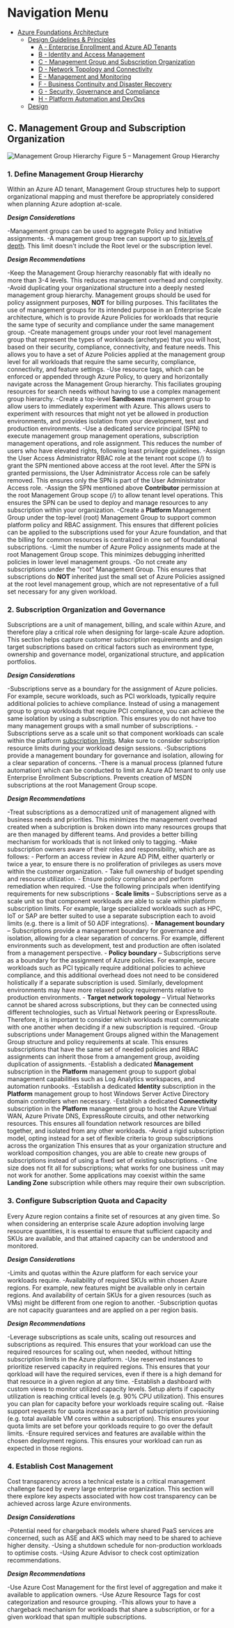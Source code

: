 # Navigation Menu

* [Azure Foundations Architecture](./00-azureFoundations-architecture.md)
  * [Design Guidelines & Principles](./01-azureFoundations-design-guidelines-principles.md)
    * [A - Enterprise Enrollment and Azure AD Tenants](./A-Enterprise-Enrollment-and-Azure-AD-Tenants.md)
    * [B - Identity and Access Management](./B-Identity-and-Access-Management.md)
    * [C - Management Group and Subscription Organization](./C-Management-Group-and-Subscription-Organization.md)
    * [D - Network Topology and Connectivity](./D-Network-Topology-and-Connectivity.md)
    * [E - Management and Monitoring](./E-Management-and-Monitoring.md)
    * [F - Business Continuity and Disaster Recovery](./F-Business-Continuity-and-Disaster-Recovery.md)
    * [G - Security, Governance and Compliance](./G-Security-Governance-and-Compliance.md)
    * [H - Platform Automation and DevOps](./H-Platform-Automation-and-DevOps.md)
  * [Design](./02-azureFoundations-design.md)

## C. Management Group and Subscription Organization

![Management Group Hierarchy](./media/sub-org.png)
Figure 5 – Management Group Hierarchy

### 1. Define Management Group Hierarchy

Within an Azure AD tenant, Management Group structures help to support organizational mapping and must therefore be appropriately considered when planning Azure adoption at-scale.

***Design Considerations***

-Management groups can be used to aggregate Policy and Initiative assignments.
-A management group tree can support up to [six levels of depth](https://docs.microsoft.com/en-us/azure/governance/management-groups/overview#hierarchy-of-management-groups-and-subscriptions). This limit doesn't include the Root level or the subscription level.

***Design Recommendations***

-Keep the Management Group hierarchy reasonably flat with ideally no more than 3-4 levels.
  This reduces management overhead and complexity.
-Avoid duplicating your organizational structure into a deeply nested management group hierarchy. Management groups should be used for policy assignment purposes, **NOT** for billing purposes.
  This facilitates the use of management groups for its intended purpose in an Enterprise Scale architecture, which is to provide Azure Policies for workloads that requrie the same type of security and compliance under the same management group.
-Create management groups under your root level management group that represent the types of workloads (archetype) that you will host, based on their security, compliance, connectivity, and feature needs.
  This allows you to have a set of Azure Policies applied at the management group level for all workloads that require the same security, compliance, connectivity, and feature settings.
-Use resource tags, which can be enforced or appended through Azure Policy, to query and horizontally navigate across the Management Group hierarchy.
  This faciliates grouping resources for search needs without having to use a complex management group hierarchy.
-Create a top-level **Sandboxes** management group to allow users to immediately experiment with Azure.
  This allows users to experiment with resources that might not yet be allowed in production environments, and provides isolation from your development, test and production environments.
-Use a dedicated service principal (SPN) to execute management group management operations, subscription management operations, and role assignment.
  This reduces the number of users who have elevated rights, following least privilege guidelines.
-Assign the User Access Administrator RBAC role at the tenant root scope (/) to grant the SPN mentioned above access at the root level. After the SPN is granted permissions, the User Administrator Access role can be safely removed.
  This ensures only the SPN is part of the User Administrator Access role.
-Assign the SPN mentioned above **Contributor** permission at the root Management Group scope (/) to allow tenant level operations.
  This ensures the SPN can be used to deploy and manage resources to any subscription within your organization.
-Create a **Platform** Management Group under the top-level (root) Management Group to support common platform policy and RBAC assignment.
  This ensures that different policies can be applied to the subscriptions used for your Azure foundation, and that the billing for common resources is centralized in one set of foundational subscriptions.
-Limit the number of Azure Policy assignments made at the root Management Group scope.
  This minimizes debugging inheritted policies in lower level management groups.
-Do not create any subscriptions under the "root" Management Group.
  This ensures that subscriptions do **NOT** inherited just the small set of Azure Policies assigned at the root level management group, which are not representative of a full set necessary for any given workload.

### 2. Subscription Organization and Governance

Subscriptions are a unit of management, billing, and scale within Azure, and therefore play a critical role when designing for large-scale Azure adoption. This section helps capture customer subscription requirements and design target subscriptions based on critical factors such as environment type, ownership and governance model, organizational structure, and application portfolios.

***Design Considerations***

-Subscriptions serve as a boundary for the assignment of Azure policies. For example, secure workloads, such as PCI workloads, typically require additional policies to achieve compliance. Instead of using a management group to group workloads that require PCI compliance, you can achieve the same isolation by using a subscription.
  This ensures you do not have too many management groups with a small number of subscriptions.
-Subscriptions serve as a scale unit so that component workloads can scale within the platform [subscription limits](https://docs.microsoft.com/en-us/azure/azure-subscription-service-limits).
  Make sure to consider subscription resource limits during your workload design sessions.
-Subscriptions provide a management boundary for governance and isolation, allowing for a clear separation of concerns.
-There is a manual process (planned future automation) which can be conducted to limit an Azure AD tenant to only use Enterprise Enrollment Subscriptions.
  Prevents creation of MSDN subscriptions at the root Management Group scope.

***Design Recommendations***

-Treat subscriptions as a democratized unit of management aligned with business needs and priorities.
  This minimizes the management overhead created when a subcription is broken down into many resources groups that are then managed by different teams. And provides a better billing mechanism for workloads that is not linked only to tagging.
-Make subscription owners aware of their roles and responsibility, which are as follows:
    - Perform an access review in Azure AD PIM, either quarterly or twice a year, to ensure there is no proliferation of privileges as users move within the customer organization.
    - Take full ownership of budget spending and resource utilization.
    - Ensure policy compliance and perform remediation when required.
-Use the following principals when identifying requirements for new subscriptions
    - **Scale limits** – Subscriptions serve as a scale unit so that component workloads are able to scale within platform subscription limits. For example, large specialized workloads such as HPC, IoT or SAP are better suited to use a separate subscription each to avoid limits (e.g. there is a limit of 50 ADF integrations).
    - **Management boundary** – Subscriptions provide a management boundary for governance and isolation, allowing for a clear separation of concerns. For example, different environments such as development, test and production are often isolated from a management perspective.
    - **Policy boundary** – Subscriptions serve as a boundary for the assignment of Azure policies. For example, secure workloads such as PCI typically require additional policies to achieve compliance, and this additional overhead does not need to be considered holistically if a separate subscription is used. Similarly, development environments may have more relaxed policy requirements relative to production environments.
    - **Target network topology** – Virtual Networks cannot be shared across subscriptions, but they can be connected using different technologies, such as Virtual Network peering or ExpressRoute. Therefore, it is important to consider which workloads must communicate with one another when deciding if a new subscription is required.
-Group subscriptions under Management Groups aligned within the Management Group structure and policy requirements at scale.
  This ensures subscriptions that have the same set of needed policies and RBAC assignments can inherit those from a amangement group, avoiding duplication of assignments.
-Establish a dedicated **Management** subscription in the **Platform** management group to support global management capabilities such as Log Analytics workspaces, and automation runbooks.
-Establish a dedicated **Identity** subscription in the **Platform** management group to host Windows Server Active Directory domain controllers when necessary.
-Establish a dedicated **Connectivity** subscription in the **Platform** management group to host the Azure Virtual WAN, Azure Private DNS, ExpressRoute circuits, and other networking resources.
  This ensures all foundation network resources are billed together, and isolated from any other workloads.
-Avoid a rigid subscription model, opting instead for a set of flexible criteria to group subscriptions across the organization
  This ensures that as your organization structure and workload composition changes, you are able to create new groups of subscriptions instead of using a fixed set of existing subscriptions.
    - One size does not fit all for subscriptions; what works for one business unit may not work for another. Some applications may coexist within the same **Landing Zone** subscription while others may require their own subscription.

### 3. Configure Subscription Quota and Capacity

Every Azure region contains a finite set of resources at any given time. So when considering an enterprise scale Azure adoption involving large resource quantities, it is essential to ensure that sufficient capacity and SKUs are available, and that attained capacity can be understood and monitored.

***Design Considerations***

-Limits and quotas within the Azure platform for each service your workloads require.
-Availability of required SKUs within chosen Azure regions.
  For example, new features might be available only in certain regions. And availability of certain SKUs for a given resources (such as VMs) might be different from one region to another.
-Subscription quotas are not capacity guarantees and are applied on a per region basis.

***Design Recommendations***

-Leverage subscriptions as scale units, scaling out resources and subscriptions as required.
  This ensures that your workload can use the required resources for scaling out, when needed, without hitting subscription limits in the Azure platform.
-Use reserved instances to prioritize reserved capacity in required regions.
  This ensures that your qorkload will have the required services, even if there is a high demand for that resource in a given region at any time.
-Establish a dashboard with custom views to monitor utilized capacity levels. Setup alerts if capacity utilization is reaching critical levels (e.g. 90% CPU utilization).
  This ensures you can plan for capacity before your workloads require scaling out.
-Raise support requests for quota increase as a part of subscription provisioning (e.g. total available VM cores within a subscription).
  This ensures your quota limits are set before your qorkloads require to go over the default limits.
-Ensure required services and features are available within the chosen deployment regions.
  This ensures your workload can run as expected in those regions.

### 4. Establish Cost Management

Cost transparency across a technical estate is a critical management challenge faced by every large enterprise organization. This section will there explore key aspects associated with how cost transparency can be achieved across large Azure environments.

***Design Considerations***

-Potential need for chargeback models where shared PaaS services are concerned, such as ASE and AKS which may need to be shared to achieve higher density.
-Using a shutdown schedule for non-production workloads to optimise costs.
-Using Azure Advisor to check cost optimization recommendations.

***Design Recommendations***

-Use Azure Cost Management for the first level of aggregation and make it available to application owners.
-Use Azure Resource Tags for cost categorization and resource grouping.
-This allows your to have a chargeback mechanism for workloads that share a subscription, or for a given workload that span multiple subscriptions.
